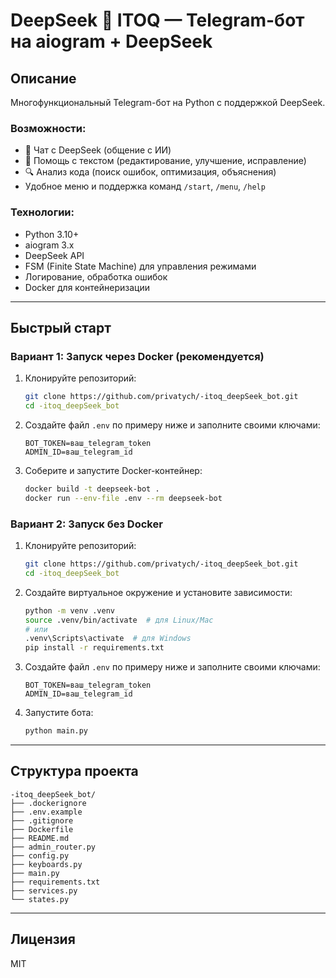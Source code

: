 # DeepSeek 💎 ITOQ — Telegram-бот на aiogram + DeepSeek

## Описание

Многофункциональный Telegram-бот на Python с поддержкой DeepSeek.

### Возможности:
- 💬 Чат с DeepSeek (общение с ИИ)
- 📝 Помощь с текстом (редактирование, улучшение, исправление)
- 🔍 Анализ кода (поиск ошибок, оптимизация, объяснения)
- Удобное меню и поддержка команд `/start`, `/menu`, `/help`

### Технологии:
- Python 3.10+
- aiogram 3.x
- DeepSeek API
- FSM (Finite State Machine) для управления режимами
- Логирование, обработка ошибок
- Docker для контейнеризации

---

## Быстрый старт

### Вариант 1: Запуск через Docker (рекомендуется)

1. Клонируйте репозиторий:
   ```bash
   git clone https://github.com/privatych/-itoq_deepSeek_bot.git
   cd -itoq_deepSeek_bot
   ```

2. Создайте файл `.env` по примеру ниже и заполните своими ключами:
   ```
   BOT_TOKEN=ваш_telegram_token
   ADMIN_ID=ваш_telegram_id
   ```

3. Соберите и запустите Docker-контейнер:
   ```bash
   docker build -t deepseek-bot .
   docker run --env-file .env --rm deepseek-bot
   ```

### Вариант 2: Запуск без Docker

1. Клонируйте репозиторий:
   ```bash
   git clone https://github.com/privatych/-itoq_deepSeek_bot.git
   cd -itoq_deepSeek_bot
   ```

2. Создайте виртуальное окружение и установите зависимости:
   ```bash
   python -m venv .venv
   source .venv/bin/activate  # для Linux/Mac
   # или
   .venv\Scripts\activate  # для Windows
   pip install -r requirements.txt
   ```

3. Создайте файл `.env` по примеру ниже и заполните своими ключами:
   ```
   BOT_TOKEN=ваш_telegram_token
   ADMIN_ID=ваш_telegram_id
   ```

4. Запустите бота:
   ```bash
   python main.py
   ```

---

## Структура проекта

```
-itoq_deepSeek_bot/
├── .dockerignore
├── .env.example
├── .gitignore
├── Dockerfile
├── README.md
├── admin_router.py
├── config.py
├── keyboards.py
├── main.py
├── requirements.txt
├── services.py
└── states.py
```

---

## Лицензия
MIT 